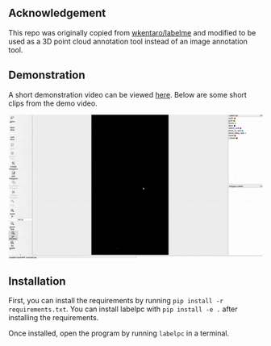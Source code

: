 
## Acknowledgement

This repo was originally copied from [wkentaro/labelme](https://github.com/wkentaro/labelme.git) 
and modified to be used as a 3D point cloud annotation tool instead of an image annotation tool.

## Demonstration

A short demonstration video can be viewed [here](https://youtu.be/jpjvWzdVLkk).
Below are some short clips from the demo video.

![](images/labelpc_scroll.gif)

## Installation

First, you can install the requirements by running `pip install -r requirements.txt`.
You can install labelpc with `pip install -e .` after installing the requirements.

Once installed, open the program by running `labelpc` in a terminal.
